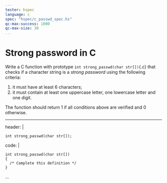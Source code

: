 ```yaml
---
tester: hspec
language: c
spec: "hspec/c_passwd_spec.hs"
qc-max-success: 1000
qc-max-size: 30
...
```


<!-- We increase the number of tests (qc-max-success) and
	decrease the maximum string length (qc-max-size) to ensure better
	coverage for edge cases. We could instead make run fewer tests by
	programming a custom generator, but for such a simple exercise
	running 1000 tests is quite fast.  -->

# Strong password  in C

Write a C function with prototype `int strong_passwd(char str[])`{.c}
that checks if a character string is a 
*strong password* using the following criteria:

1. it must have at least 6 characters;
2. it must contain at least one uppercase letter, one lowercase letter
   and one digit.

The function should return 1 if all conditions above are verified
and 0 otherwise.

<!-- The header field is used to include the prototype; this prevents 
	 the student from changing the declared types inadvertently
	 (which could lead the Haskell test script to crash).  -->

---
header: |
  ~~~
  int strong_passwd(char str[]);
  
  ~~~
code: |
  ~~~
  int strong_passwd(char str[])
  {
    /* Complete this definition */
  }
  
  ~~~
...
